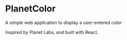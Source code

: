 # PlanetColor

A simple web application to display a user-entered color

Inspired by Planet Labs, and built with React.
